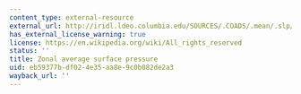 ```yaml
---
content_type: external-resource
external_url: http://iridl.ldeo.columbia.edu/SOURCES/.COADS/.mean/.slp/[X+T+]average/figviewer.html?my.help=more+options&map.slp.units=mb&map.slp.plotlast=1030&map.url=Y+fig-+line+-fig&map.domain=+%7B+/slp+986.8857+1030+plotrange+Y+-90+90+plotrange+%7D&map.domainparam=+/plotaxislength+432+psdef+/plotborder+72+psdef+/XOVY+null+psdef&map.zoom=Zoom&map.slp.plotfirst=986.8857&map.Y.plotfirst=90S&map.Y.units=degree_north&map.Y.plotlast=90N&map.newurl.grid0=Y&map.newurl.plot=line&map.plotaxislength=432&map.plotborder=72&map.fnt=Helvetica&map.fntsze=16&map.XOVY=auto&map.color_smoothing=1
has_external_license_warning: true
license: https://en.wikipedia.org/wiki/All_rights_reserved
status: ''
title: Zonal average surface pressure
uid: eb59377b-df02-4e35-aa8e-9c0b082de2a3
wayback_url: ''
---
```

